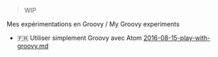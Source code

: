 >WIP

Mes expérimentations en Groovy / My Groovy experiments

- :fr: Utiliser simplement Groovy avec Atom [2016-08-15-play-with-groovy.md](2016-08-15-play-with-groovy.md)
